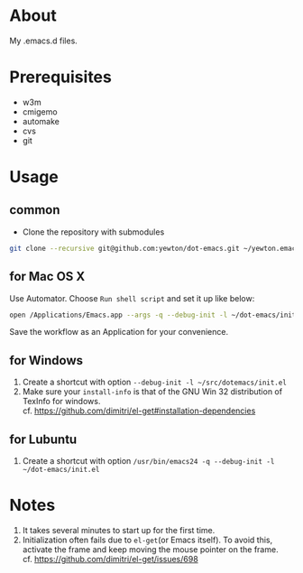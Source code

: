 # About
My .emacs.d files.

# Prerequisites
* w3m
* cmigemo
* automake
* cvs
* git

# Usage
## common
* Clone the repository with submodules

```bash
git clone --recursive git@github.com:yewton/dot-emacs.git ~/yewton.emacs.d
```


## for Mac OS X
Use Automator. Choose `Run shell script` and set it up like below:

```bash
open /Applications/Emacs.app --args -q --debug-init -l ~/dot-emacs/init.el --chdir ~ &
```
Save the workflow as an Application for your convenience.

## for Windows
1. Create a shortcut with option `--debug-init -l ~/src/dotemacs/init.el`
1. Make sure your `install-info` is that of the GNU Win 32 distribution of TexInfo for windows.  
  cf. https://github.com/dimitri/el-get#installation-dependencies

## for Lubuntu
1. Create a shortcut with option `/usr/bin/emacs24 -q --debug-init -l ~/dot-emacs/init.el`

# Notes
1. It takes several minutes to start up for the first time.
1. Initialization often fails due to `el-get`(or Emacs itself).
To avoid this, activate the frame and keep moving the mouse pointer on the frame.  
cf. https://github.com/dimitri/el-get/issues/698
